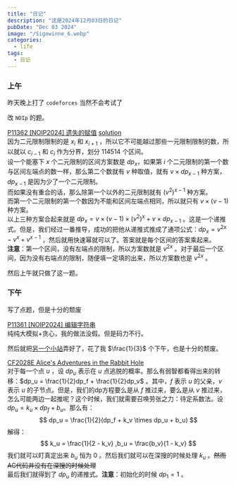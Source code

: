 ```yaml
---
title: "日记"
description: "这是2024年12月03日的日记"
pubDate: "Dec 03 2024"
image: "/Sigewinne_6.webp"
categories:
  - life
tags:
  - 日记
---
```


### 上午
昨天晚上打了 `codeforces` 当然不会考试了

改 `NOIp` 的题。

<a href = "https://www.luogu.com.cn/problem/P11362" target = "_blank">P11362 [NOIP2024] 遗失的赋值</a> <a href = "https://www.luogu.com.cn/article/0q6edvlx" target = "_blank">solution</a>  
因为二元限制限制的是 $x_i$ 和 $x_{i + 1}$ ，所以它不可能越过那些一元限制限制的数，所以就以 $c_{i - 1}$ 和 $c_i$ 作为分界，划分 $114514$ 个区间。  
设一个能塞下 $x$ 个二元限制的区间方案数是 $dp_x$，如果第 $i$ 个二元限制的第一个数与区间左端点的数一样，那么第二个数就有 $v$ 种取值，就有 $v \times dp_{x - 1}$ 种方案， $dp_{x - 1}$ 是因为少了一个二元限制。  
而如果没有重合的话，那么除第一个以外的二元限制就有 $(v^2)^{x - 1}$ 种方案。  
而第一个二元限制的第一个数因为不能和区间左端点相同，所以就只有 $v \times (v - 1)$ 种方案。  
以上三种方案合起来就是 $dp_x = v \times (v - 1) \times (v^2)^x + v \times dp_{x - 1}$ 。这是一个递推式。但是，我们经过一番推导，成功的把他从递推式推成了通项公式：$dp_x = v^{2x} - v^x + v^{x - 1}$ ，然后就用快速幂就可以了。答案就是每个区间的答案乘起来。  
**注意**：第一个区间，没有左端点的限制，所以方案数就是 $v^{2x}$ 。对于最后一个区间，因为没有右端点的限制，随便填一定填的出来，所以方案数也是 $v^{2x}$ 。

然后上午就只做了这一题。

### 下午
写了点题，但是十分的颓废  

<a href = "https://www.luogu.com.cn/problem/P11361">P11361 [NOIP2024] 编辑字符串</a>  
纯纯大模拟+贪心，我的做法没假。但是码力不行。

然后就把<a href = "https://sigewinne.us">另一个小站</a>弄好了，花了我 $\frac{1}{3}$ 个下午，也是十分的颓废。

<a href = "https://codeforces.com/problemset/problem/2028/E">CF2028E Alice's Adventures in the Rabbit Hole</a>  
对于每一个点 $u$ ，设 $dp_u$ 表示在 $u$ 点逃脱的概率。那么有弱智都看得出来的转移：$dp_u = \frac{1}{2}dp_f + \frac{1}{2}dp_v$ 。其中，$f$ 表示 $u$ 的父亲，$v$ 表示 $u$ 的子节点。但是，我们的dp方程要么是从 $f$ 推过来，要么是从 $v$ 推过来，怎么可能两边一起推呢？这个时候，我们就需要召唤劳张之力：待定系数法。设 $dp_u = k_u \times dp_f + b_u$。那么有：
$$
dp_u = \frac{1}{2}(dp_f + k_v \times dp_u + b_u)
$$
解得：
$$
k_u = \frac{1}{2 - k_v} ,b_u = \frac{b_v}{1 - k_v}
$$
我们就可以盯真定出来 $b_u$ 恒为 $0$ 。然后我们就可以在深搜的时候处理 $k_u$ 。~~然而AC代码并没有在深搜的时候处理~~  
最后我们就得到了 $dp_u$ 的递推式。**注意**：初始化的时候 $dp_1 = 1$ 。